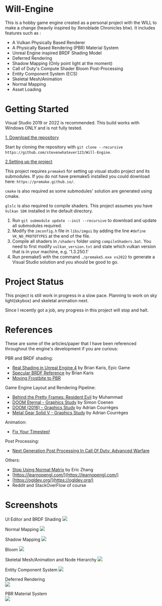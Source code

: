 # Will-Engine

This is a hobby game engine created as a personal project with the WILL to make a change (heavily inspired by Xenoblade Chronicles btw). It includes features such as :
- A Vulkan Physically Based Renderer
- A Physically Based Rendering (PBR) Material System
- Unreal Engine inspired BRDF Shading Model
- Deferred Rendering
- Shadow Mapping (Only point light at the moment)
- Call of Duty's Compute Shader Bloom Post-Processing
- Entity Component System (ECS)
- Skeletal Mesh/Animation
- Normal Mapping
- Asset Loading

# Getting Started
Visual Studio 2019 or 2022 is recommended. This build works with Windows ONLY and is not fully tested.

<ins>1. Download the repository</ins>

Start by cloning the repository with `git clone --recursive https://github.com/stevenwhatever123/Will-Engine`.

<ins>2.Setting up the project</ins>

This project requires `premake5` for setting up visual studio project and its submodules. If you do not have premake5 installed you could download here: `https://premake.github.io/`.  

`cmake` is also required as some submodules' solution are generated using cmake.
  
`glslc` is also required to compile shaders. This project assumes you have `Vulkan SDK` installed in the default directory.

1. Run `git submodule update --init --recursive` to download and update all submodules required.
2. Modify the `imconfig.h` file in `libs/imgui` by adding the line `#define VK_NO_PROTOTYPES` at the end of the file.
3. Compile all shaders in `/shaders` folder using `compileShaders.bat`. You need to first modify `vulkan_version.txt` and state which vulkan version that is in your machine, e.g. '1.3.250.1'
4. Run premake5 with the command `./premake5.exe vs2022` to generate a Visual Studio solution and you should be good to go.

# Project Status

This project is still work in progress in a slow pace. Planning to work on sky light(skybox) and skeletal animation next.
  
Since I recently got a job, any progress in this project will stop and halt.
# References

These are some of the articles/paper that I have been referenced throughout the engine's development if you are curious:  

PBR and BRDF shading:
- [Real Shading in Unreal Engine 4](https://blog.selfshadow.com/publications/s2013-shading-course/karis/s2013_pbs_epic_notes_v2.pdf) by Brian Karis, Epic Game
- [Specular BRDF Reference](http://graphicrants.blogspot.com/2013/08/specular-brdf-reference.html) by Brian Karis
- [Moving Frostbite to PBR](https://www.ea.com/frostbite/news/moving-frostbite-to-pb)

Game Engine Layout and Rendering Pipeline:
- [Behind the Pretty Frames: Resident Evil](https://mamoniem.com/behind-the-pretty-frames-resident-evil/) by Muhammad
- [DOOM Eternal - Graphics Study](https://simoncoenen.com/blog/programming/graphics/DoomEternalStudy.html) by Simon Coenen
- [DOOM (2016) - Graphics Study](https://www.adriancourreges.com/blog/2016/09/09/doom-2016-graphics-study/) by Adrian Courrèges
- [Metal Gear Solid V - Graphics Study](https://www.adriancourreges.com/blog/2017/12/15/mgs-v-graphics-study/) by Adrian Courrèges

Animation:
- [Fix Your Timestep!](https://gafferongames.com/post/fix_your_timestep/)

Post Processing:
- [Next Generation Post Processing In Call Of Duty: Advanced Warfare](http://www.iryoku.com/next-generation-post-processing-in-call-of-duty-advanced-warfare)

Others:
- [Stop Using Normal Matrix](https://lxjk.github.io/2017/10/01/Stop-Using-Normal-Matrix.html) by Eric Zhang
- [https://learnopengl.com/](https://learnopengl.com/)
- [https://ogldev.org/](https://ogldev.org/)
- Reddit and StackOverFlow of course


# Screenshots

UI Editor and BRDF Shading
![](./screenshots/ui_editor.PNG)

Normal Mapping
![](./screenshots/normal_mapping.gif)

Shadow Mapping
![](./screenshots/shadow_mapping.PNG)

Bloom
![](./screenshots/bloom.gif)

Skeletal Mesh/Animation and Node Hierarchy
![](./screenshots/Skeletal.gif)

Entity Component System
![](./screenshots/ecs.gif)
  
Deferred Rendering  
![](./screenshots/GBuffers.PNG)
  
PBR Material System  
![](./screenshots/materials.PNG)
